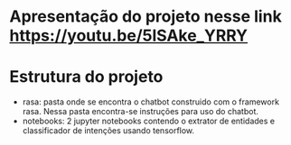 # Apresentação do projeto nesse link https://youtu.be/5lSAke_YRRY

# Estrutura do projeto
- rasa: pasta onde se encontra o chatbot construido com o framework rasa. Nessa pasta encontra-se instruções para uso do chatbot.
- notebooks: 2 jupyter notebooks contendo o extrator de entidades e classificador de intenções usando tensorflow.
